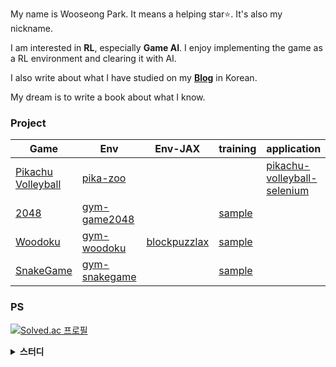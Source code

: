 My name is Wooseong Park. It means a helping star⭐. It's also my nickname.

I am interested in **RL**, especially **Game AI**. I enjoy implementing the game as a RL environment and clearing it with AI.

I also write about what I have studied on my [**Blog**](https://helpingstar.github.io/) in Korean.

My dream is to write a book about what I know.

### Project

| Game | Env | Env-JAX | training | application |
|-|-|-|-|-|
| [Pikachu Volleyball](https://gorisanson.github.io/pikachu-volleyball/en/) | [pika-zoo](https://github.com/helpingstar/pika-zoo) | | | [pikachu-volleyball-selenium](https://github.com/helpingstar/pikachu-volleyball-selenium) |
| [2048](https://play2048.co/) | [gym-game2048](https://github.com/helpingstar/gym-game2048) | | [sample](https://github.com/helpingstar/rl-application-gym-game2048) | |
| [Woodoku](https://play.google.com/store/apps/details?id=com.tripledot.woodoku&hl=en_US&pli=1) | [gym-woodoku](https://github.com/helpingstar/gym-woodoku) | [blockpuzzlax](https://github.com/helpingstar/blockpuzzlax) | [sample](https://github.com/helpingstar/rl-application-gym-woodoku) | |
| [SnakeGame](https://www.google.com/fbx?fbx=snake_arcade) | [gym-snakegame](https://github.com/helpingstar/gym-snakegame) | | [sample](https://github.com/helpingstar/rl-application-gym-snakegame) | |

### PS
[![Solved.ac
프로필](http://mazassumnida.wtf/api/generate_badge?boj=iamhelpingstar)](https://solved.ac/iamhelpingstar)

<details>
    <summary><b>스터디</b></summary>

* Builder
  * [코드로 이해하는 심층 강화학습](https://chanrankim.notion.site/30e321365dd94d0ab409ab33798613f4?pvs=4)
  * [JAX 입문하기](https://chanrankim.notion.site/JAX-b85af624cf0547098d3ddb55d9a2d24d?pvs=4)
  * [Deep Reinforcement Learning : CS285](https://chanrankim.notion.site/Deep-Reinforcement-Learning-CS285-97944f8eb6cb4b7aac65a18b51fe63d7?pvs=4)
  * [수학으로 풀어보는 강화학습 원리와 알고리즘](https://github.com/helpingstar/Math-RL)
* Runner
  * 강화학습 고전읽기 [1기](https://chanrankim.notion.site/aa928326861340f9afeb977d8df7e427) / [2기](https://chanrankim.notion.site/c233fe535c27470fac4b3e38bc1cb743)
  * Modern JavaScript Deep dive : [스터디 페이지](https://github.com/flowersayo/Modern-JS-Deep-Dive) / [정리 페이지](https://github.com/helpingstar/Modern-JS/tree/main/chapter48)
  * RL-paper-study : [9기, "Never Give Up"](https://github.com/utilForever/rl-paper-study/tree/main/9th), [10기, "QMIX"](https://github.com/utilForever/rl-paper-study/tree/main/10th)
</details>
